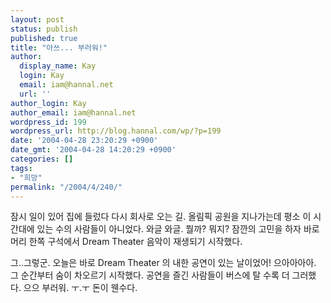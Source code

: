 ```yaml
---
layout: post
status: publish
published: true
title: "아쓰... 부러워!"
author:
  display_name: Kay
  login: Kay
  email: iam@hannal.net
  url: ''
author_login: Kay
author_email: iam@hannal.net
wordpress_id: 199
wordpress_url: http://blog.hannal.com/wp/?p=199
date: '2004-04-28 23:20:29 +0900'
date_gmt: '2004-04-28 14:20:29 +0900'
categories: []
tags:
- "희망"
permalink: "/2004/4/240/"
---
```

<p>잠시 일이 있어 집에 들렀다 다시 회사로 오는 길. 올림픽 공원을 지나가는데 평소 이 시간대에 있는 수의 사람들이 아니었다. 와글 와글. 뭘까? 뭐지? 잠깐의 고민을 하자 바로 머리 한쪽 구석에서 Dream Theater 음악이 재생되기 시작했다.</p>
<p>그..그렇군. 오늘은 바로 Dream Theater 의 내한 공연이 있는 날이었어! 으아아아아. 그 순간부터 숨이 차오르기 시작했다. 공연을 즐긴 사람들이 버스에 탈 수록 더 그러했다. 으으 부러워. ㅜ.ㅜ 돈이 웬수다.</p>
